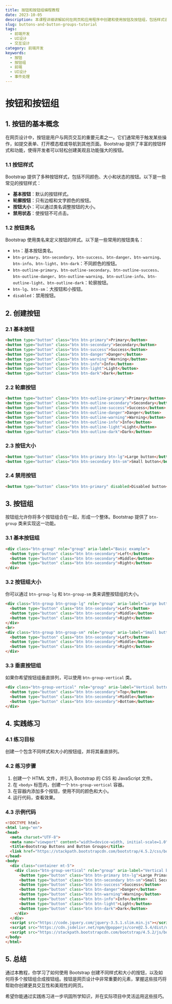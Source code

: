 ```yaml
---
title: 按钮和按钮组编程教程
date: 2023-10-05
description: 本课程详细讲解如何在网页和应用程序中创建和使用按钮及按钮组，包括样式设计、事件处理和响应式设计。
slug: buttons-and-button-groups-tutorial
tags:
  - 前端开发
  - UI设计
  - 交互设计
category: 前端开发
keywords:
  - 按钮
  - 按钮组
  - 前端
  - UI设计
  - 事件处理
---
```


# 按钮和按钮组

## 1. 按钮的基本概念

在网页设计中，按钮是用户与网页交互的重要元素之一。它们通常用于触发某些操作，如提交表单、打开模态框或导航到其他页面。Bootstrap 提供了丰富的按钮样式和功能，使得开发者可以轻松创建美观且功能强大的按钮。

### 1.1 按钮样式

Bootstrap 提供了多种按钮样式，包括不同颜色、大小和状态的按钮。以下是一些常见的按钮样式：

- **基本按钮**：默认的按钮样式。
- **轮廓按钮**：只有边框和文字颜色的按钮。
- **按钮大小**：可以通过类名调整按钮的大小。
- **禁用状态**：使按钮不可点击。

### 1.2 按钮类名

Bootstrap 使用类名来定义按钮的样式。以下是一些常用的按钮类名：

- `btn`：基本按钮类名。
- `btn-primary`、`btn-secondary`、`btn-success`、`btn-danger`、`btn-warning`、`btn-info`、`btn-light`、`btn-dark`：不同颜色的按钮。
- `btn-outline-primary`、`btn-outline-secondary`、`btn-outline-success`、`btn-outline-danger`、`btn-outline-warning`、`btn-outline-info`、`btn-outline-light`、`btn-outline-dark`：轮廓按钮。
- `btn-lg`、`btn-sm`：大按钮和小按钮。
- `disabled`：禁用按钮。

## 2. 创建按钮

### 2.1 基本按钮

```html
<button type="button" class="btn btn-primary">Primary</button>
<button type="button" class="btn btn-secondary">Secondary</button>
<button type="button" class="btn btn-success">Success</button>
<button type="button" class="btn btn-danger">Danger</button>
<button type="button" class="btn btn-warning">Warning</button>
<button type="button" class="btn btn-info">Info</button>
<button type="button" class="btn btn-light">Light</button>
<button type="button" class="btn btn-dark">Dark</button>
```

### 2.2 轮廓按钮

```html
<button type="button" class="btn btn-outline-primary">Primary</button>
<button type="button" class="btn btn-outline-secondary">Secondary</button>
<button type="button" class="btn btn-outline-success">Success</button>
<button type="button" class="btn btn-outline-danger">Danger</button>
<button type="button" class="btn btn-outline-warning">Warning</button>
<button type="button" class="btn btn-outline-info">Info</button>
<button type="button" class="btn btn-outline-light">Light</button>
<button type="button" class="btn btn-outline-dark">Dark</button>
```

### 2.3 按钮大小

```html
<button type="button" class="btn btn-primary btn-lg">Large button</button>
<button type="button" class="btn btn-secondary btn-sm">Small button</button>
```

### 2.4 禁用按钮

```html
<button type="button" class="btn btn-primary" disabled>Disabled button</button>
```

## 3. 按钮组

按钮组允许你将多个按钮组合在一起，形成一个整体。Bootstrap 提供了 `btn-group` 类来实现这一功能。

### 3.1 基本按钮组

```html
<div class="btn-group" role="group" aria-label="Basic example">
  <button type="button" class="btn btn-secondary">Left</button>
  <button type="button" class="btn btn-secondary">Middle</button>
  <button type="button" class="btn btn-secondary">Right</button>
</div>
```

### 3.2 按钮组大小

你可以通过 `btn-group-lg` 和 `btn-group-sm` 类来调整按钮组的大小。

```html
<div class="btn-group btn-group-lg" role="group" aria-label="Large button group">
  <button type="button" class="btn btn-secondary">Left</button>
  <button type="button" class="btn btn-secondary">Middle</button>
  <button type="button" class="btn btn-secondary">Right</button>
</div>
<br>
<div class="btn-group btn-group-sm" role="group" aria-label="Small button group">
  <button type="button" class="btn btn-secondary">Left</button>
  <button type="button" class="btn btn-secondary">Middle</button>
  <button type="button" class="btn btn-secondary">Right</button>
</div>
```

### 3.3 垂直按钮组

如果你希望按钮组垂直排列，可以使用 `btn-group-vertical` 类。

```html
<div class="btn-group-vertical" role="group" aria-label="Vertical button group">
  <button type="button" class="btn btn-secondary">Top</button>
  <button type="button" class="btn btn-secondary">Middle</button>
  <button type="button" class="btn btn-secondary">Bottom</button>
</div>
```

## 4. 实践练习

### 4.1 练习目标

创建一个包含不同样式和大小的按钮组，并将其垂直排列。

### 4.2 练习步骤

1. 创建一个 HTML 文件，并引入 Bootstrap 的 CSS 和 JavaScript 文件。
2. 在 `<body>` 标签内，创建一个 `btn-group-vertical` 容器。
3. 在容器内添加多个按钮，使用不同的颜色和大小。
4. 运行代码，查看效果。

### 4.3 示例代码

```html
<!DOCTYPE html>
<html lang="en">
<head>
  <meta charset="UTF-8">
  <meta name="viewport" content="width=device-width, initial-scale=1.0">
  <title>Bootstrap Buttons and Button Groups</title>
  <link href="https://stackpath.bootstrapcdn.com/bootstrap/4.5.2/css/bootstrap.min.css" rel="stylesheet">
</head>
<body>
  <div class="container mt-5">
    <div class="btn-group-vertical" role="group" aria-label="Vertical button group">
      <button type="button" class="btn btn-primary btn-lg">Large Primary</button>
      <button type="button" class="btn btn-secondary btn-sm">Small Secondary</button>
      <button type="button" class="btn btn-success">Success</button>
      <button type="button" class="btn btn-danger">Danger</button>
      <button type="button" class="btn btn-warning">Warning</button>
      <button type="button" class="btn btn-info">Info</button>
      <button type="button" class="btn btn-light">Light</button>
      <button type="button" class="btn btn-dark">Dark</button>
    </div>
  </div>
  <script src="https://code.jquery.com/jquery-3.5.1.slim.min.js"></script>
  <script src="https://cdn.jsdelivr.net/npm/@popperjs/core@2.5.4/dist/umd/popper.min.js"></script>
  <script src="https://stackpath.bootstrapcdn.com/bootstrap/4.5.2/js/bootstrap.min.js"></script>
</body>
</html>
```

## 5. 总结

通过本教程，你学习了如何使用 Bootstrap 创建不同样式和大小的按钮，以及如何将多个按钮组合成按钮组。按钮是网页设计中非常重要的元素，掌握这些技巧将帮助你创建更具交互性和美观性的网页。

希望你能通过实践练习进一步巩固所学知识，并在实际项目中灵活运用这些技巧。